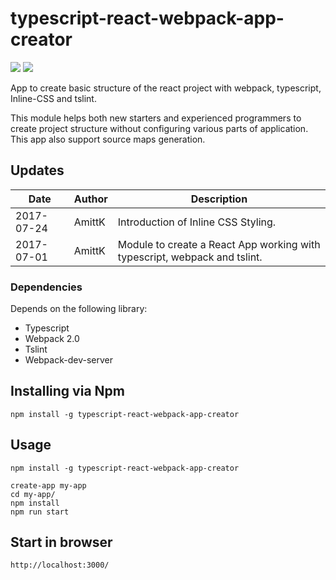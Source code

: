 # typescript-react-webpack-app-creator

[![](https://img.shields.io/npm/v/typescript-react-webpack-app-creator.svg)](https://www.npmjs.com/package/typescript-react-webpack-app-creator)
[![](https://img.shields.io/npm/dm/typescript-react-webpack-app-creator.svg)](https://www.npmjs.com/package/typescript-react-webpack-app-creator)

App to create basic structure of the react project with webpack, typescript, Inline-CSS and tslint.

This module helps both new starters and experienced programmers to create project structure without configuring various parts of application. This app also support source maps generation.

## Updates
| Date				| Author			| Description							|
| ----------------- | ----------------- | ----------- |
| 2017-07-24		  	| AmittK		        | Introduction of Inline CSS Styling.|
| 2017-07-01		  	| AmittK		        | Module to create a React App working with typescript, webpack and tslint. |

### Dependencies

Depends on the following library:

- Typescript
- Webpack 2.0
- Tslint
- Webpack-dev-server

## Installing via Npm

```
npm install -g typescript-react-webpack-app-creator
```

## Usage

```
npm install -g typescript-react-webpack-app-creator

create-app my-app
cd my-app/
npm install
npm run start
```

## Start in browser

```
http://localhost:3000/
```

